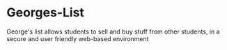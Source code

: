 Georges-List
=============

George's list allows students to sell and buy stuff from other students, in a secure and user friendly web-based environment
